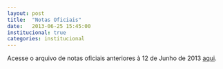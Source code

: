 ```yaml
---
layout: post
title:  "Notas Oficiais"
date:   2013-06-25 15:45:00
institucional: true
categories: institucional
---
```


Acesse o arquivo de notas oficiais anteriores à 12 de Junho de 2013 [aqui]({{site.baseurl}}/arquivo/notasoficiaisfmtm.pdf "Arquivo de notas oficiais").
